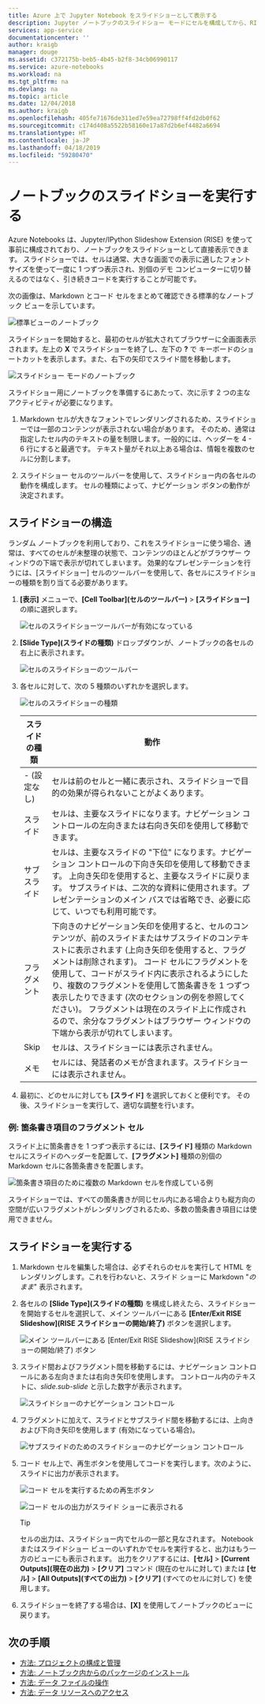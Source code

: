 ```yaml
---
title: Azure 上で Jupyter Notebook をスライドショーとして表示する
description: Jupyter ノートブックのスライドショー モードにセルを構成してから、RISE 拡張機能を使ってスライドショーを表示する方法。
services: app-service
documentationcenter: ''
author: kraigb
manager: douge
ms.assetid: c372175b-beb5-4b45-b2f8-34cb06990117
ms.service: azure-notebooks
ms.workload: na
ms.tgt_pltfrm: na
ms.devlang: na
ms.topic: article
ms.date: 12/04/2018
ms.author: kraigb
ms.openlocfilehash: 405fe71676de311ed7e59ea72798ff4fd2db0f62
ms.sourcegitcommit: c174d408a5522b58160e17a87d2b6ef4482a6694
ms.translationtype: HT
ms.contentlocale: ja-JP
ms.lasthandoff: 04/18/2019
ms.locfileid: "59280470"
---
```

# <a name="run-a-notebook-slideshow"></a>ノートブックのスライドショーを実行する

Azure Notebooks は、Jupyter/IPython Slideshow Extension (RISE) を使って事前に構成されており、ノートブックをスライドショーとして直接表示できます。 スライドショーでは、セルは通常、大きな画面での表示に適したフォント サイズを使って一度に 1 つずつ表示され、別個のデモ コンピューターに切り替えるのではなく、引き続きコードを実行することが可能です。

次の画像は、Markdown とコード セルをまとめて確認できる標準的なノートブック ビューを示しています。

![標準ビューのノートブック](media/slideshow/slideshow-notebook-view.png)

スライドショーを開始すると、最初のセルが拡大されてブラウザーに全画面表示されます。左上の **X** でスライドショーを終了し、左下の **?** で キーボードのショートカットを表示します。また、右下の矢印でスライド間を移動します。

![スライドショー モードのノートブック](media/slideshow/slideshow-slide-view.png)

スライドショー用にノートブックを準備するにあたって、次に示す 2 つの主なアクティビティが必要になります。

1. Markdown セルが大きなフォントでレンダリングされるため、スライドショーでは一部のコンテンツが表示されない場合があります。 そのため、通常は指定したセル内のテキストの量を制限します。一般的には、ヘッダーを 4 - 6 行にすると最適です。 テキスト量がそれ以上ある場合は、情報を複数のセルに分割します。

2. スライドショー セルのツールバーを使用して、スライドショー内の各セルの動作を構成します。 セルの種類によって、ナビゲーション ボタンの動作が決定されます。

## <a name="the-anatomy-of-a-slideshow"></a>スライドショーの構造

ランダム ノートブックを利用しており、これをスライドショーに使う場合、通常は、すべてのセルが未整理の状態で、コンテンツのほとんどがブラウザー ウィンドウの下端で表示が切れてしまいます。 効果的なプレゼンテーションを行うには、[スライドショー] セルのツールバーを使用して、各セルにスライドショーの種類を割り当てる必要があります。

1. **[表示]** メニューで、**[Cell Toolbar]\(セルのツールバー\)** > **[スライドショー]** の順に選択します。

    ![セルのスライドショーツールバーが有効になっている](media/slideshow/slideshow-view-cell-toolbar.png)

1. **[Slide Type]\(スライドの種類\)** ドロップダウンが、ノートブックの各セルの右上に表示されます。

    ![セルのスライドショーのツールバー](media/slideshow/slideshow-cell-toolbar.png)

1. 各セルに対して、次の 5 種類のいずれかを選択します。

    ![セルのスライドショーの種類](media/slideshow/slideshow-cell-slide-types.png)

    | スライドの種類 | 動作 |
    | --- | --- |
    | - (設定なし) | セルは前のセルと一緒に表示され、スライドショーで目的の効果が得られないことがよくあります。 |
    | スライド | セルは、主要なスライドになります。ナビゲーション コントロールの左向きまたは右向き矢印を使用して移動できます。 |
    | サブスライド | セルは、主要なスライドの "下位" になります。ナビゲーション コントロールの下向き矢印を使用して移動できます。 上向き矢印を使用すると、主要なスライドに戻ります。 サブスライドは、二次的な資料に使用されます。プレゼンテーションのメイン パスでは省略でき、必要に応じて、いつでも利用可能です。 |
    | フラグメント | 下向きのナビゲーション矢印を使用すると、セルのコンテンツが、前のスライドまたはサブスライドのコンテキストに表示されます (上向き矢印を使用すると、フラグメントは削除されます)。 コード セルにフラグメントを使用して、コードがスライド内に表示されるようにしたり、複数のフラグメントを使用して箇条書きを 1 つずつ表示したりできます (次のセクションの例を参照してください)。 フラグメントは現在のスライド上に作成されるので、余分なフラグメントはブラウザー ウィンドウの下端から表示が切れてしまいます。 |
    | Skip | セルは、スライドショーには表示されません。 |
    | メモ | セルには、発話者のメモが含まれます。スライドショーには表示されません。 |

1. 最初に、どのセルに対しても **[スライド]** を選択しておくと便利です。 その後、スライドショーを実行して、適切な調整を行います。

### <a name="example-fragment-cells-for-bullet-items"></a>例: 箇条書き項目のフラグメント セル

スライド上に箇条書きを 1 つずつ表示するには、**[スライド]** 種類の Markdown セルにスライドのヘッダーを配置して、**[フラグメント]** 種類の別個の Markdown セルに各箇条書きを配置します。

![箇条書き項目のために複数の Markdown セルを作成している例](media/slideshow/slideshow-fragments.png)

スライドショーでは、すべての箇条書きが同じセル内にある場合よりも縦方向の空間が広いフラグメントがレンダリングされるため、多数の箇条書き項目には使用できません。

## <a name="run-the-slideshow"></a>スライドショーを実行する

1. Markdown セルを編集した場合は、必ずそれらのセルを実行して HTML をレンダリングします。これを行わないと、スライド ショーに Markdown "*のまま*" 表示されます。

1. 各セルの **[Slide Type]\(スライドの種類\)** を構成し終えたら、スライドショーを開始するセルを選択して、メイン ツールバーにある **[Enter/Exit RISE Slideshow]\(RISE スライドショーの開始/終了\)** ボタンを選択します。

    ![メイン ツールバーにある [Enter/Exit RISE Slideshow]\(RISE スライドショーの開始/終了\) ボタン](media/slideshow/slideshow-start.png)

1. スライド間およびフラグメント間を移動するには、ナビゲーション コントロールにある左向きまたは右向き矢印を使用します。 コントロール内のテキストに、*slide.sub-slide* と示した数字が表示されます。

    ![スライドショーのナビゲーション コントロール](media/slideshow/slideshow-navigation-control.png)

1. フラグメントに加えて、スライドとサブスライド間を移動するには、上向きおよび下向き矢印を使用します (有効になっている場合)。

    ![サブスライドのためのスライドショーのナビゲーション コントロール](media/slideshow/slideshow-navigation-control-subslide.png)

1. コード セル上で、再生ボタンを使用してコードを実行します。次のように、スライドに出力が表示されます。

    ![コード セルを実行するための再生ボタン](media/slideshow/slideshow-run-code-cell.png)

    ![コード セルの出力がスライド ショーに表示される](media/slideshow/slideshow-run-code-cell-output.png)

    > [!Tip]
    > セルの出力は、スライドショー内でセルの一部と見なされます。 Notebook またはスライドショー ビューのいずれかでセルを実行すると、出力はもう一方のビューにも表示されます。 出力をクリアするには、**[セル]** > **[Current Outputs]\(現在の出力\)** > **[クリア]** コマンド (現在のセルに対して) または **[セル]** > **[All Outputs]\(すべての出力\)** > **[クリア]** (すべてのセルに対して) を使用します。

1. スライドショーを終了する場合は、**[X]** を使用してノートブックのビューに戻ります。

## <a name="next-steps"></a>次の手順

- [方法: プロジェクトの構成と管理](configure-manage-azure-notebooks-projects.md)
- [方法: ノートブック内からのパッケージのインストール](install-packages-jupyter-notebook.md)
- [方法: データ ファイルの操作](work-with-project-data-files.md)
- [方法: データ リソースへのアクセス](access-data-resources-jupyter-notebooks.md)
